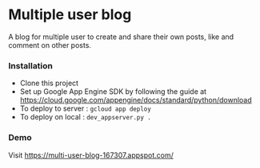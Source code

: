 # Multiple user blog

A blog for multiple user to create and share their own posts, like and comment on other posts.

### Installation

- Clone this project
- Set up Google App Engine SDK by following the guide at https://cloud.google.com/appengine/docs/standard/python/download
- To deploy to server : `gcloud app deploy`
- To deploy on local : `dev_appserver.py .`


### Demo
Visit https://multi-user-blog-167307.appspot.com/